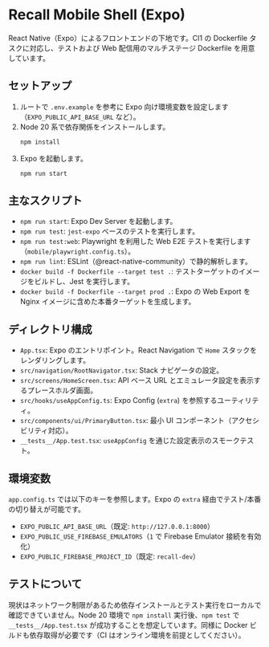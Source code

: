 # Recall Mobile Shell (Expo)

React Native（Expo）によるフロントエンドの下地です。CI1 の Dockerfile タスクに対応し、テストおよび Web 配信用のマルチステージ Dockerfile を用意しています。

## セットアップ
1. ルートで `.env.example` を参考に Expo 向け環境変数を設定します（`EXPO_PUBLIC_API_BASE_URL` など）。
2. Node 20 系で依存関係をインストールします。
   ```bash
   npm install
   ```
3. Expo を起動します。
   ```bash
   npm run start
   ```

## 主なスクリプト
- `npm run start`: Expo Dev Server を起動します。
- `npm run test`: `jest-expo` ベースのテストを実行します。
- `npm run test:web`: Playwright を利用した Web E2E テストを実行します（`mobile/playwright.config.ts`）。
- `npm run lint`: ESLint（@react-native-community）で静的解析します。
- `docker build -f Dockerfile --target test .`: テストターゲットのイメージをビルドし、Jest を実行します。
- `docker build -f Dockerfile --target prod .`: Expo の Web Export を Nginx イメージに含めた本番ターゲットを生成します。

## ディレクトリ構成
- `App.tsx`: Expo のエントリポイント。React Navigation で `Home` スタックをレンダリングします。
- `src/navigation/RootNavigator.tsx`: Stack ナビゲータの設定。
- `src/screens/HomeScreen.tsx`: API ベース URL とエミュレータ設定を表示するプレースホルダ画面。
- `src/hooks/useAppConfig.ts`: Expo Config (`extra`) を参照するユーティリティ。
- `src/components/ui/PrimaryButton.tsx`: 最小 UI コンポーネント（アクセシビリティ対応）。
- `__tests__/App.test.tsx`: `useAppConfig` を通じた設定表示のスモークテスト。

## 環境変数
`app.config.ts` では以下のキーを参照します。Expo の `extra` 経由でテスト/本番の切り替えが可能です。
- `EXPO_PUBLIC_API_BASE_URL`（既定: `http://127.0.0.1:8000`）
- `EXPO_PUBLIC_USE_FIREBASE_EMULATORS`（`1` で Firebase Emulator 接続を有効化）
- `EXPO_PUBLIC_FIREBASE_PROJECT_ID`（既定: `recall-dev`）

## テストについて
現状はネットワーク制限があるため依存インストールとテスト実行をローカルで確認できていません。Node 20 環境で `npm install` 実行後、`npm test` で `__tests__/App.test.tsx` が成功することを想定しています。同様に Docker ビルドも依存取得が必要です（CI はオンライン環境を前提としてください）。
